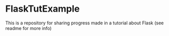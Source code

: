 # FlaskTutExample
This is a repository for sharing progress made in a tutorial about Flask (see readme for more info)
